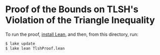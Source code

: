 # Proof of the Bounds on TLSH's Violation of the Triangle Inequality

To run the proof, [install Lean](https://docs.lean-lang.org/lean4/doc/quickstart.html), and then, from this directory, run:

```sh
$ lake update
$ lake lean TlshProof.lean
``` 
